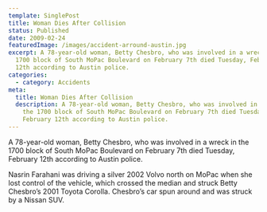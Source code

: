 ```yaml
---
template: SinglePost
title: Woman Dies After Collision
status: Published
date: 2009-02-24
featuredImage: /images/accident-arround-austin.jpg
excerpt: A 78-year-old woman, Betty Chesbro, who was involved in a wreck in the
  1700 block of South MoPac Boulevard on February 7th died Tuesday, February
  12th according to Austin police.
categories:
  - category: Accidents
meta:
  title: Woman Dies After Collision
  description: A 78-year-old woman, Betty Chesbro, who was involved in a wreck in
    the 1700 block of South MoPac Boulevard on February 7th died Tuesday,
    February 12th according to Austin police.
---
```

<!--StartFragment-->

A 78-year-old woman, Betty Chesbro, who was involved in a wreck in the 1700 block of South MoPac Boulevard on February 7th died Tuesday, February 12th according to Austin police.

Nasrin Farahani was driving a silver 2002 Volvo north on MoPac when she lost control of the vehicle, which crossed the median and struck Betty Chesbro’s 2001 Toyota Corolla. Chesbro’s car spun around and was struck by a Nissan SUV.

<!--EndFragment-->